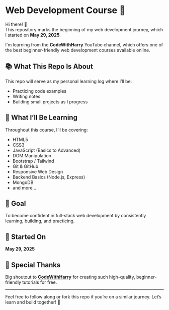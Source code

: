 # Web Development Course 🚀

Hi there! 👋  
This repository marks the beginning of my web development journey, which I started on **May 29, 2025**.

I'm learning from the **CodeWithHarry** YouTube channel, which offers one of the best beginner-friendly web development courses available online.

## 📚 What This Repo Is About

This repo will serve as my personal learning log where I’ll be:

- Practicing code examples
- Writing notes
- Building small projects as I progress

## 🧠 What I’ll Be Learning

Throughout this course, I’ll be covering:

- HTML5
- CSS3
- JavaScript (Basics to Advanced)
- DOM Manipulation
- Bootstrap / Tailwind
- Git & GitHub
- Responsive Web Design
- Backend Basics (Node.js, Express)
- MongoDB
- and more...

## 🎯 Goal

To become confident in full-stack web development by consistently learning, building, and practicing.

## 📅 Started On

**May 29, 2025**

## 🙏 Special Thanks

Big shoutout to **[CodeWithHarry](https://www.youtube.com/@CodeWithHarry)** for creating such high-quality, beginner-friendly tutorials for free.

---

Feel free to follow along or fork this repo if you’re on a similar journey. Let’s learn and build together! 🚀


